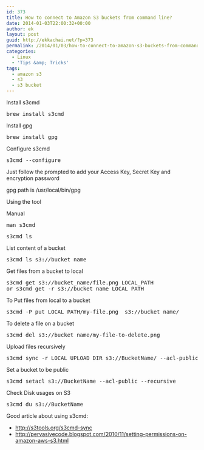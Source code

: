 ```yaml
---
id: 373
title: How to connect to Amazon S3 buckets from command line?
date: 2014-01-03T22:00:32+00:00
author: ek
layout: post
guid: http://ekkachai.net/?p=373
permalink: /2014/01/03/how-to-connect-to-amazon-s3-buckets-from-command-line/
categories:
  - Linux
  - 'Tips &amp; Tricks'
tags:
  - amazon s3
  - s3
  - s3 bucket
---
```

Install s3cmd

<pre>brew install s3cmd
</pre>

Install gpg

<pre>brew install gpg
</pre>

Configure s3cmd

<pre>s3cmd --configure
</pre>

Just follow the prompted to add your Access Key, Secret Key and encryption password

gpg path is /usr/local/bin/gpg

Using the tool

Manual

<pre>man s3cmd
</pre>

<pre>s3cmd ls
</pre>

List content of a bucket

<pre>s3cmd ls s3://bucket_name
</pre>

Get files from a bucket to local

<pre>s3cmd get s3://bucket_name/file.png LOCAL_PATH
or s3cmd get -r s3://bucket_name LOCAL_PATH
</pre>

To Put files from local to a bucket

<pre>s3cmd -P put LOCAL_PATH/my-file.png  s3://bucket_name/
</pre>

To delete a file on a bucket

<pre>s3cmd del s3://bucket_name/my-file-to-delete.png
</pre>

Upload files recursively

<pre>s3cmd sync -r LOCAL_UPLOAD_DIR s3://BucketName/ --acl-public</pre>

Set a bucket to be public

<pre>s3cmd setacl s3://BucketName --acl-public --recursive</pre>

Check Disk usages on S3

<pre>s3cmd du s3://BucketName</pre>

Good article about using s3cmd:

  * <a href="http://s3tools.org/s3cmd-sync" target="_blank">http://s3tools.org/s3cmd-sync</a>
  * <a href="http://pervasivecode.blogspot.com/2010/11/setting-permissions-on-amazon-aws-s3.html" target="_blank">http://pervasivecode.blogspot.com/2010/11/setting-permissions-on-amazon-aws-s3.html</a>